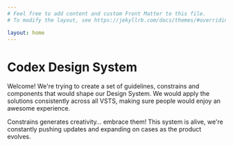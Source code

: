 ```yaml
---
# Feel free to add content and custom Front Matter to this file.
# To modify the layout, see https://jekyllrb.com/docs/themes/#overriding-theme-defaults

layout: home
---
```


# Codex Design System
Welcome! We're trying to create a set of guidelines, constrains and components that would shape our Design System. We would apply the solutions consistently across all VSTS, making sure people would enjoy an awesome experience.

Constrains generates creativity… embrace them! This system is alive, we're constantly pushing updates and expanding on cases as the product evolves.